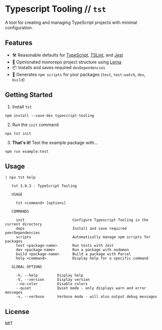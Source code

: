 # Typescript Tooling // `tst`

A tool for creating and managing TypeScript projects with minimal configuration.

## Features

- 🛠️ Reasonable defaults for [TypeScript](https://github.com/Microsoft/TypeScript), [TSLint](https://github.com/palantir/tslint), and [Jest](https://github.com/facebook/jest)
- 🐉 Opinionated monorepo project structure using [Lerna](https://github.com/lerna/lerna)
- 📦 Installs and saves required `devDependencies`
- 📝 Generates `npm scripts` for your packages (`test`, `test:watch`, `dev`, `build`)

## Getting Started

1. Install `tst`

```
npm install --save-dev typescript-tooling
```

2. Run the `init` command

```
npx tst init
```

3. **That's it!** Test the example package with...

```
npm run example:test
```

## Usage

```
⟩ npx tst help

   tst 3.0.3 - TypeScript Tooling

   USAGE

     tst <command> [options]

   COMMANDS

     init                      Configure Typescript Tooling in the current directory
     deps                      Install and save required peerDependencies
     scripts                   Automatically manage npm scripts for packages
     test <package-name>       Run tests with Jest
     dev <package-name>        Run a package with nodemon
     build <package-name>      Build a package with Parcel
     help <command>            Display help for a specific command

   GLOBAL OPTIONS

     -h, --help         Display help
     -V, --version      Display version
     --no-color         Disable colors
     --quiet            Quiet mode - only displays warn and error messages
     -v, --verbose      Verbose mode - will also output debug messages
```

## License

MIT

